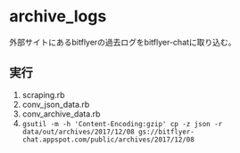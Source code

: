 # archive_logs

外部サイトにあるbitflyerの過去ログをbitflyer-chatに取り込む。

## 実行 

1. scraping.rb
2. conv_json_data.rb
3. conv_archive_data.rb
4. `gsutil -m -h 'Content-Encoding:gzip' cp -z json -r data/out/archives/2017/12/08 gs://bitflyer-chat.appspot.com/public/archives/2017/12/08`